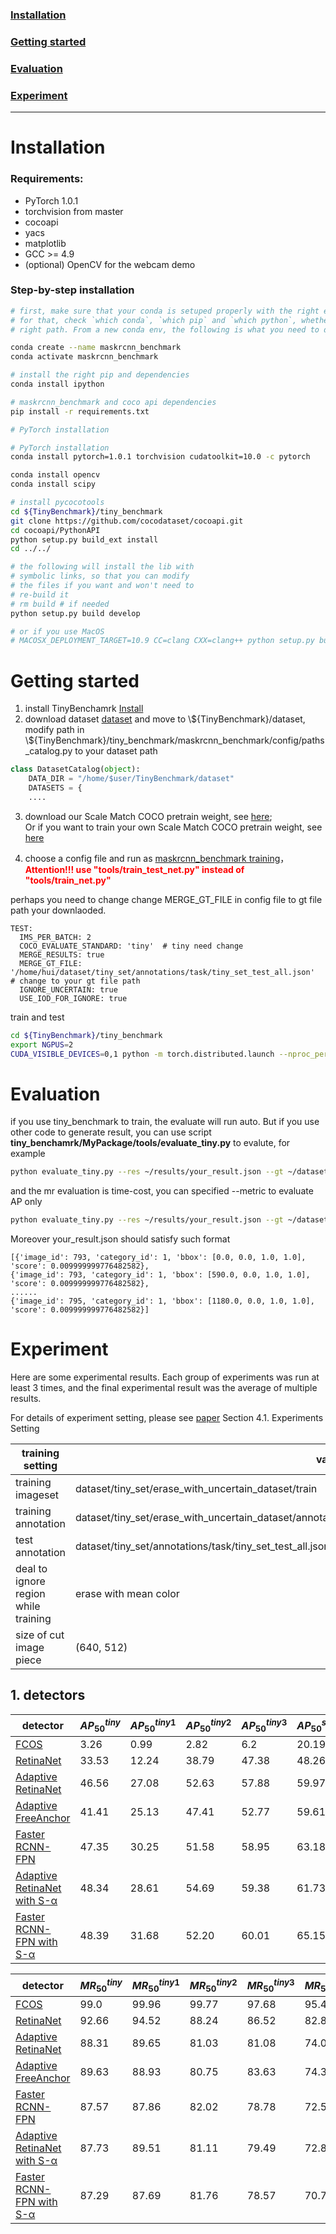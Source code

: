 ### [Installation](#1.)
### [Getting started](#2.)
### [Evaluation](#3.)
### [Experiment](#4.)

---

# Installation <a name='1.'/>

### Requirements:
- PyTorch 1.0.1
- torchvision from master
- cocoapi
- yacs
- matplotlib
- GCC >= 4.9
- (optional) OpenCV for the webcam demo


### Step-by-step installation

```bash
# first, make sure that your conda is setuped properly with the right environment
# for that, check `which conda`, `which pip` and `which python`, whether they point to the
# right path. From a new conda env, the following is what you need to do:

conda create --name maskrcnn_benchmark
conda activate maskrcnn_benchmark

# install the right pip and dependencies
conda install ipython

# maskrcnn_benchmark and coco api dependencies
pip install -r requirements.txt

# PyTorch installation

# PyTorch installation
conda install pytorch=1.0.1 torchvision cudatoolkit=10.0 -c pytorch

conda install opencv
conda install scipy

# install pycocotools
cd ${TinyBenchmark}/tiny_benchmark
git clone https://github.com/cocodataset/cocoapi.git
cd cocoapi/PythonAPI
python setup.py build_ext install
cd ../../

# the following will install the lib with
# symbolic links, so that you can modify
# the files if you want and won't need to
# re-build it
# rm build # if needed
python setup.py build develop

# or if you use MacOS
# MACOSX_DEPLOYMENT_TARGET=10.9 CC=clang CXX=clang++ python setup.py build develop
```


# Getting started <a name='2.'/>
1. install TinyBenchamrk [Install]()
2. download dataset [dataset](../dataset) and move to \\\${TinyBenchmark}/dataset,
modify path in \\\${TinyBenchmark}/tiny_benchmark/maskrcnn_benchmark/config/paths_catalog.py to your dataset path

```py
class DatasetCatalog(object):
    DATA_DIR = "/home/$user/TinyBenchmark/dataset"
    DATASETS = {
    ....
```
3. download our Scale Match COCO pretrain weight, see [here](../params/Readme.md);<br/>
Or if you want to train your own Scale Match COCO pretrain weight, see [here](configs/TinyCOCO/Readme.md)

4. choose a config file and run as [maskrcnn_benchmark training](https://github.com/facebookresearch/maskrcnn-benchmark#multi-gpu-training)，<font color='ff0000'/>**Attention!!! use "tools/train_test_net.py" instead of "tools/train_net.py"**</font>

perhaps you need to change change MERGE_GT_FILE in config file to gt file path your downlaoded.
```
TEST:
  IMS_PER_BATCH: 2
  COCO_EVALUATE_STANDARD: 'tiny'  # tiny need change
  MERGE_RESULTS: true
  MERGE_GT_FILE: '/home/hui/dataset/tiny_set/annotations/task/tiny_set_test_all.json'  # change to your gt file path
  IGNORE_UNCERTAIN: true
  USE_IOD_FOR_IGNORE: true
```

train and test
```sh
cd ${TinyBenchmark}/tiny_benchmark
export NGPUS=2
CUDA_VISIBLE_DEVICES=0,1 python -m torch.distributed.launch --nproc_per_node=$NGPUS --master_port=9001 tools/train_test_net.py --config ${config_path}
```


# Evaluation <a name='3.'/>

if you use tiny_benchmark to train, the evaluate will run auto. But if you use other code to generate result, you can use script **tiny_benchamrk/MyPackage/tools/evaluate_tiny.py** to evalute, for example
```sh
python evaluate_tiny.py --res ~/results/your_result.json --gt ~/dataset/tiny_set_test_all.json --detail
```
and the mr evaluation is time-cost, you can specified --metric to evaluate AP only
```sh
python evaluate_tiny.py --res ~/results/your_result.json --gt ~/dataset/tiny_set_test_all.json --detail --metric 'ap'
```

Moreover your_result.json should satisfy such format
```
[{'image_id': 793, 'category_id': 1, 'bbox': [0.0, 0.0, 1.0, 1.0], 'score': 0.009999999776482582}, 
{'image_id': 793, 'category_id': 1, 'bbox': [590.0, 0.0, 1.0, 1.0], 'score': 0.009999999776482582},
......
{'image_id': 795, 'category_id': 1, 'bbox': [1180.0, 0.0, 1.0, 1.0], 'score': 0.009999999776482582}]
```


# Experiment <a name='4.'/>

<a color='#00ff00'>  Here are some experimental results. Each group of experiments was run at least 3 times, and the final experimental result was the average of multiple results.</a>

For details of experiment setting, please see [paper](http://https://arxiv.org/pdf/2011.02298.pdf) Section 4.1. Experiments Setting

training setting| value
---|---
training imageset| dataset/tiny_set/erase_with_uncertain_dataset/train
training annotation| dataset/tiny_set/erase_with_uncertain_dataset/annotations/corner/task/tiny_set_train_sw640_sh512_all.json
test annotation| dataset/tiny_set/annotations/task/tiny_set_test_all.json
deal to ignore region while training| erase with mean color
size of cut image piece| (640, 512)

## 1. detectors

detector | $AP^{tiny}_{50}$ | $AP^{tiny1}_{50}$ | $AP^{tiny2}_{50}$ |  $AP^{tiny3}_{50}$ | $AP^{small}_{50}$| $AP^{tiny}_{25}$| $AP^{tiny}_{75}$
---|---|---|---|---|---|---|---
[FCOS](configs/TinyPerson/fcos/baseline1/fcos_R_50_FPN_1x_baseline1.yaml) 						| 3.26 | 0.99 | 2.82 | 6.2 | 20.19 | 13.28 | 0.14
[RetinaNet](configs/TinyPerson/retina/baseline1/retina_R_50_FPN_1x_baseline1_lr.yaml)			| 33.53 | 12.24 | 38.79 | 47.38  | 48.26 | 61.51 | 2.28
[Adaptive RetinaNet](configs/TinyPerson/retina/baseline1/retina_R_50_FPN_1x_baseline1_lrfpn.yaml)                              |46.56 | 27.08 | 52.63 | 57.88 |  59.97 | 69.6 | 4.49
[Adaptive FreeAnchor](configs/TinyPerson/freeanchor/baseline1/freeanchor_R_50_FPN_1x_baseline1_lrfpn.yaml) | 41.41 | 25.13 | 47.41 | 52.77  | 59.61 | 63.38 | 4.58
[Faster RCNN-FPN](configs/TinyPerson/FPN/baseline1/e2e_faster_rcnn_R_50_FPN_1x_cocostyle_baseline1.yaml)       |47.35| 30.25|51.58|58.95|63.18|68.43|5.83
[Adaptive RetinaNet with S-α](configs/TinyPerson/retina/S_alpha/retina_R_50_FPN_1x_baseline1_lrfpn_sa.yaml)                              | 48.34 | 28.61 | 54.69 | 59.38 | 61.73 | 71.18 | 5.34
[Faster RCNN-FPN with S-α](configs/TinyPerson/FPN/S_alpha/e2e_faster_rcnn_R_50_FPN_1x_cocostyle_baseline1_sa.yaml)                             | 48.39 | 31.68 | 52.20 | 60.01 | 65.15 | 69.32 | 5.78

detector | $MR^{tiny}_{50}$ | $MR^{tiny1}_{50}$ | $MR^{tiny2}_{50}$ |  $MR^{tiny3}_{50}$  | $MR^{small}_{50}$ | $MR^{tiny}_{25}$ | $MR^{tiny}_{75}$
---|---|---|---|---|---|---|---
[FCOS](configs/TinyPerson/fcos/baseline1/fcos_R_50_FPN_1x_baseline1.yaml) 					  | 99.0| 99.96 | 99.77 | 97.68  | 95.49 | 97.24 | 99.89
[RetinaNet](configs/TinyPerson/retina/baseline1/retina_R_50_FPN_1x_baseline1_lr.yaml)			     | 92.66 | 94.52 | 88.24 | 86.52  | 82.84 | 81.95 | 99.13
[Adaptive RetinaNet](configs/TinyPerson/retina/baseline1/retina_R_50_FPN_1x_baseline1_lrfpn.yaml)    | 88.31 |  89.65 | 81.03 | 81.08  | 74.05 | 76.33 | 98.76
[Adaptive FreeAnchor](configs/TinyPerson/freeanchor/baseline1/freeanchor_R_50_FPN_1x_baseline1_lrfpn.yaml) | 89.63 | 88.93 | 80.75 | 83.63  | 74.38 | 78.21 | 98.77
[Faster RCNN-FPN](configs/TinyPerson/FPN/baseline1/e2e_faster_rcnn_R_50_FPN_1x_cocostyle_baseline1.yaml)    |87.57 | 87.86|82.02|78.78|72.56|76.59|98.39 
[Adaptive RetinaNet with S-α](configs/TinyPerson/retina/S_alpha/retina_R_50_FPN_1x_baseline1_lrfpn_sa.yaml)   | 87.73 | 89.51 | 81.11 | 79.49 | 72.82 | 74.85 | 98.57
[Faster RCNN-FPN with S-α](configs/TinyPerson/FPN/S_alpha/e2e_faster_rcnn_R_50_FPN_1x_cocostyle_baseline1_sa.yaml) | 87.29 | 87.69 | 81.76 | 78.57 | 70.75 | 76.58 | 98.42

        

```{.python .input}

```
